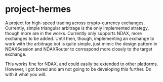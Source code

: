 # project-hermes

A project for high-speed trading across crypto-currency exchanges. Currently, simple triangular arbitrage is the only implemented strategy, though more are in the works.
Currently only supports NDAX, more exchanges to be added. Until then, though, implementing an exchange to work with the arbitrage bot is quite simple, just mimic the design pattern in NDAXSession and NDAXRouter to correspond more closely to the target exchange.

This works fine for NDAX, and could easily be extended to other platforms. However, I got bored and am not going to be developing this further. Do with it what you will.
